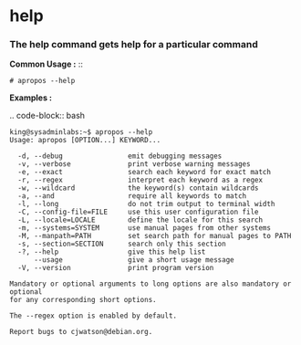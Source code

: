 # help

### The help command gets help for a particular command


**Common Usage :** ::


	# apropos --help


**Examples :**


.. code-block:: bash

	king@sysadminlabs:~$ apropos --help
	Usage: apropos [OPTION...] KEYWORD...

	  -d, --debug                emit debugging messages
	  -v, --verbose              print verbose warning messages
	  -e, --exact                search each keyword for exact match
	  -r, --regex                interpret each keyword as a regex
	  -w, --wildcard             the keyword(s) contain wildcards
	  -a, --and                  require all keywords to match
	  -l, --long                 do not trim output to terminal width
	  -C, --config-file=FILE     use this user configuration file
	  -L, --locale=LOCALE        define the locale for this search
	  -m, --systems=SYSTEM       use manual pages from other systems
	  -M, --manpath=PATH         set search path for manual pages to PATH
	  -s, --section=SECTION      search only this section
	  -?, --help                 give this help list
	      --usage                give a short usage message
	  -V, --version              print program version

	Mandatory or optional arguments to long options are also mandatory or optional
	for any corresponding short options.

	The --regex option is enabled by default.

	Report bugs to cjwatson@debian.org.